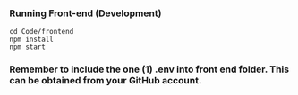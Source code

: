 ### Running Front-end (Development)
```
cd Code/frontend
npm install
npm start
```

### Remember to include the one (1) .env into front end folder. This can be obtained from your GitHub account.
